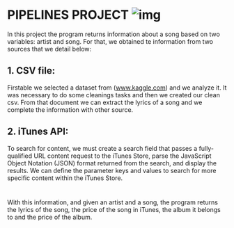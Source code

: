 # PIPELINES PROJECT ![img]("../pipelines-project/Input/iTunes.png)

In this project the program returns information about a song based on two variables: artist and song.
For that, we obtained te information from two sources that we detail below:
## 1. CSV file:
Firstable we selected a dataset from (www.kaggle.com) and we analyze it. It was necessary to do some cleanings tasks and then we created our clean csv. From that document we can extract the lyrics of a song and we complete the information with other source.
## 2. iTunes API:
To search for content, we must create a search field that passes a fully-qualified URL content request to the iTunes Store, parse the JavaScript Object Notation (JSON) format returned from the search, and display the results. We can define the parameter keys and values to search for more specific content within the iTunes Store.

#
With this information, and given an artist and a song, the program returns the lyrics of the song, the price of the song in iTunes, the album it belongs to and the price of the album.

